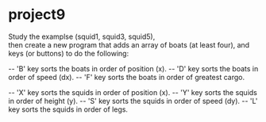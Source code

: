 # project9

Study the examplse (squid1, squid3, squid5),  
then create a new program that adds an array of boats (at least four),
and keys (or buttons) to do the following:

  -- 'B' key sorts the boats in order of position (x).
  -- 'D' key sorts the boats in order of speed (dx).
  -- 'F' key sorts the boats in order of greatest cargo.

  -- 'X' key sorts the squids in order of position (x).
  -- 'Y' key sorts the squids in order of height (y).
  -- 'S' key sorts the squids in order of speed (dy).
  -- 'L' key sorts the squids in order of legs.

  

